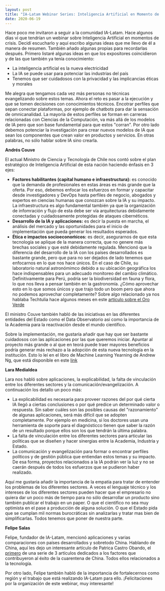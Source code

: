 ```yaml
---
layout: post
title: "IA-Latam Webinar Series: Inteligencia Artificial en Momento de Crisis"
date: 2020-06-19
---
```

Hace poco me invitaron a seguir a la comunidad IA-Latam. Hace algunos días vi que tendrían un webinar sobre Inteligencia Artificial en momentos de crisis. Decidí escucharlo y aquí escribo algunas ideas que me llevo de él a manera de resumen. También añado algunas propias para recordarlas después. Primero listaré algunas ideas en que los expositores coincidieron y de las que también ya tenía conocimiento:

- La inteligencia artificial es la nueva electricidad
- La IA se puede usar para potenciar las industrias del país
- Tenemos que ser cuidadosos con la privacidad y las implicancias éticas y morales

Me alegra que tengamos cada vez más personas no técnicas evangelizando sobre estos temas. Ahora el reto es pasar a la ejecución y que se tomen decisiones con conocimientos técnicos. Encotrar perfiles que sepan conectar plataformas, por ejemplo de chatbots para dar la sensación de omnicanalidad. La mayoría de estos perfiles se forman en carreras relacionadas con Ciencias de la Computación, va más allá de los modelos de IA pero que son base fundamental para que estos "corran". Por otro lado debemos potenciar la investigación para crear nuevos modelos de IA que sean los componentes que crean valor en productos y servicios. En otras palabras, no sólo hablar sobre IA sino crearla.

**Andrés Couve**

El actual Ministro de Ciencia y Tecnología de Chile nos contó sobre el plan estratégico de Inteligencia Artificial de esta nación haciendo énfasis en 3 ejes:

- **Factores habilitantes (capital humano e infraestructura):** es conocido que la demanda de profesionales en estas áreas es más grande que la oferta. Por eso, debemos enfocar los esfuerzos en formar y capacitar desde investigadores y DevOps hasta perfiles de negocio, abogados y expertos en ciencias humanas que conozcan sobre la IA y su impacto. La infraestructura es algo fundamental también ya que la organización de infomración y flujo de esta debe ser vía arquitecturas debidamente conectadas y cuidadosamente protegidas de ataques cibernéticos.
- **Desarrollo de la IA y aplicaciones:** es decir la puesta en marcha, el análisis del mercado y las oportunidades para el inicio de implementación que pueda generar los resultados esperados.
- **Ética e impactos socioeconoḿicos:** es decir, asegurarnos de que esta tecnología se aplique de la manera correcta, que no genere más brechas sociales y que esté debidamente regulada.
Mencionó que la diferencia del desarrollo de la IA con los países desarrollados es bastante grande, pero que para no ser dejados de lado tenemos que enfocarnos en lo que nos hace únicos. En el caso de Chile, su laboratorio natural astronómimco debido a su ubicación geográfica los hace indispensables para un adecuado monitoreo del cambio climático. Definitivamente para Perú, podría ser la biodiversidad en fauna y flora, lo que nos lleva a pensar también en la gastronomía. ¿Cómo aprovechar esto en lo que somos únicos y que trajo todo un boom pero que ahora no podemos aprovechar completamente? Sobre algo relacionado ya nos hablaba Techtulia hace algunos meses en este [artículo sobre el Oro Verde](https://larepublica.pe/politica/2020/02/10/oro-verde-del-siglo-21-maite-vizcarra-hacker-civico/)

El ministro Couve también habló de las iniciativas en las diferentes entidades del Estado como el Data Observatorio así como la importancia de la Academia para la reactivación desde el mundo científico.

Sobre la implementación, me gustaría añadir que hay que ser bastante cuidadosos con las aplicaciones por las que queremos iniciar. Apuntar al proyecto más grande o al que en teorá puede traer mayores beneficios podría generar más rechazo a la adopción de esta nueva tecnología en la institución. Esto lo leí en el libro de Machine Learning Yearning de Andrew Ng, que está disponible en este [link](https://www.deeplearning.ai/machine-learning-yearning/)

**Lara Medialdea**

Lara nos habló sobre aplicaciones, la explicabilidad, la falta de vinculación entre los diferentes sectores y la comunicación/evangelización. A continuación los detallo un poco más:

- La explicabilidad es necesaria para proveer razones del por qué cierta IA llegó a ciertas conclusiones o por qué predice un determinado valor o respuesta. Sin saber cuáles son las posibles causas del "razonamiento" de algunas aplicaciones, será más difícil que se adopten completamente. Por ejemplo en medicina, si los doctores usan una herramienta de soporte para el diagnósticco tienen que saber la razón de un resultado porque ellos son los que tendrán la última palabra. <br/>
- La falta de vinculación entre los diferentes sectores para articular las políticas que se diseñen y hacer sinergias entre la Academia, Industria y Estado.<br/>
- La comunicación y evangelización para formar o encontrar perfiles políticos y de gestión pública que entiendan estos temas y su impacto. De esa forma, proyectos relacionados a la IA podrán ver la luz y no se caerán después de todos los esfuerzos que se pudieron haber realizado.

Aquí me gustaría añadir la importancia de la empatía para tratar de entender los problemas de los diferentes sectores. A veces el lenguaje técnico y los intereses de los diferentes sectores pueden hacer que el empresario no quiera dar un poco más de tiempo para no sólo desarrollar un producto sino también publicar el trabajo en un paper. O que el científico no sea muy optimista en el pase a producción de alguna solución. O que el Estado pida que se cumplan mil normas burocráticas sin analizarlas y tratar mas bien de simplificarlas. Todos tenemos que poner de nuestra parte.

**Felipe Salas**

Felipe, fundador de IA-Latam, mencionó aplicaciones y varias comparaciones con países desarrollados y sobretodo China. Hablando de China, aquí les dejo un interesante artículo de Patrica Castro Obando, el [primero](https://medium.com/@PlanetaChina/servicio-de-delivery-fcfeb2e7483e) de una serie de 3 artículos dedicados a los factores que contribuyeron al éxito de la cuarentena de China. Todos ellos relacionados a la tecnología.

Por otro lado, Felipe también habló de la importancia de fortalecernos como región y el trabajo que está realizando IA-Latam para ello. ¡Felicitaciones por la organización de este webinar, muy interesante!